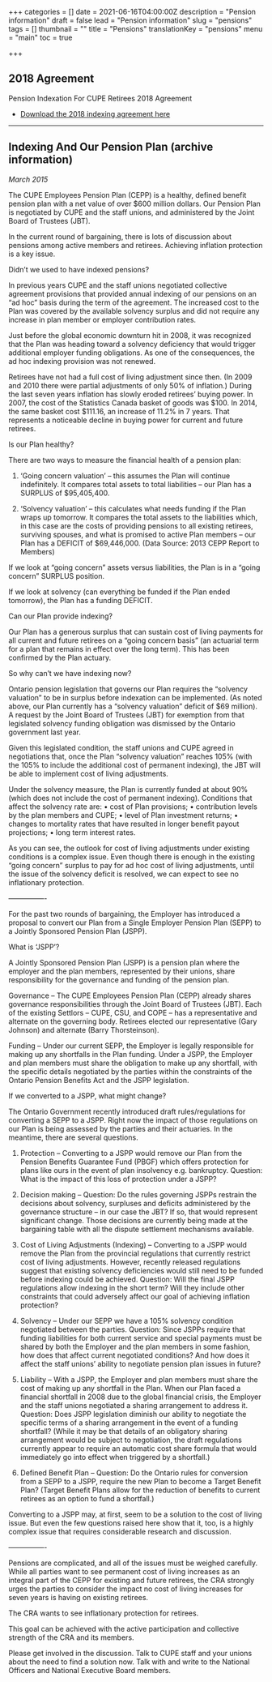 +++
categories = []
date = 2021-06-16T04:00:00Z
description = "Pension information"
draft = false
lead = "Pension information"
slug = "pensions"
tags = []
thumbnail = ""
title = "Pensions"
translationKey = "pensions"
menu = "main"
toc = true

+++

## 2018 Agreement

Pension Indexation For CUPE Retirees 2018 Agreement

- [Download the 2018 indexing agreement here](indexing-agreement-sep2018-eng.pdf)

-----

## Indexing And Our Pension Plan (archive information)

*March 2015*


The CUPE Employees Pension Plan (CEPP) is a healthy, defined benefit pension plan with a net value of over $600 million dollars. Our Pension Plan is negotiated by CUPE and the staff unions, and administered by the Joint Board of Trustees (JBT).

In the current round of bargaining, there is lots of discussion about pensions among active members and retirees. Achieving inflation protection is a key issue.

Didn’t we used to have indexed pensions?

In previous years CUPE and the staff unions negotiated collective agreement provisions that provided annual indexing of our pensions on an “ad hoc” basis during the term of the agreement. The increased cost to the Plan was covered by the available solvency surplus and did not require any increase in plan member or employer contribution rates.

Just before the global economic downturn hit in 2008, it was recognized that the Plan was heading toward a solvency deficiency that would trigger additional employer funding obligations. As one of the consequences, the ad hoc indexing provision was not renewed.

Retirees have not had a full cost of living adjustment since then. (In 2009 and 2010 there were partial adjustments of only 50% of inflation.) During the last seven years inflation has slowly eroded retirees’ buying power. In 2007, the cost of the Statistics Canada basket of goods was $100. In 2014, the same basket cost $111.16, an increase of 11.2% in 7 years. That represents a noticeable decline in buying power for current and future retirees.

Is our Plan healthy?

There are two ways to measure the financial health of a pension plan:

1) ‘Going concern valuation’ – this assumes the Plan will continue indefinitely. It compares total assets to total liabilities – our Plan has a SURPLUS of $95,405,400.

2) ‘Solvency valuation’ – this calculates what needs funding if the Plan wraps up tomorrow. It compares the total assets to the liabilities which, in this case are the costs of providing pensions to all existing retirees, surviving spouses, and what is promised to active Plan members – our Plan has a DEFICIT of $69,446,000.
(Data Source: 2013 CEPP Report to Members)

If we look at “going concern” assets versus liabilities, the Plan is in a “going concern” SURPLUS position.

If we look at solvency (can everything be funded if the Plan ended tomorrow), the Plan has a funding DEFICIT.

Can our Plan provide indexing?

Our Plan has a generous surplus that can sustain cost of living payments for all current and future retirees on a “going concern basis” (an actuarial term for a plan that remains in effect over the long term). This has been confirmed by the Plan actuary.

So why can’t we have indexing now?

Ontario pension legislation that governs our Plan requires the “solvency valuation” to be in surplus before indexation can be implemented. (As noted above, our Plan currently has a “solvency valuation” deficit of $69 million). A request by the Joint Board of Trustees (JBT) for exemption from that legislated solvency funding obligation was dismissed by the Ontario government last year.

Given this legislated condition, the staff unions and CUPE agreed in negotiations that, once the Plan “solvency valuation” reaches 105% (with the 105% to include the additional cost of permanent indexing), the JBT will be able to implement cost of living adjustments.

Under the solvency measure, the Plan is currently funded at about 90% (which does not include the cost of permanent indexing). Conditions that affect the solvency rate are:
• cost of Plan provisions;
• contribution levels by the plan members and CUPE;
• level of Plan investment returns;
• changes to mortality rates that have resulted in longer benefit payout projections;
• long term interest rates.

As you can see, the outlook for cost of living adjustments under existing conditions is a complex issue. Even though there is enough in the existing “going concern” surplus to pay for ad hoc cost of living adjustments, until the issue of the solvency deficit is resolved, we can expect to see no inflationary protection.

—————-

For the past two rounds of bargaining, the Employer has introduced a proposal to convert our Plan from a Single Employer Pension Plan (SEPP) to a Jointly Sponsored Pension Plan (JSPP).

What is ‘JSPP’?

A Jointly Sponsored Pension Plan (JSPP) is a pension plan where the employer and the plan members, represented by their unions, share responsibility for the governance and funding of the pension plan.

Governance – The CUPE Employees Pension Plan (CEPP) already shares governance responsibilities through the Joint Board of Trustees (JBT). Each of the existing Settlors – CUPE, CSU, and COPE – has a representative and alternate on the governing body. Retirees elected our representative (Gary Johnson) and alternate (Barry Thorsteinson).

Funding – Under our current SEPP, the Employer is legally responsible for making up any shortfalls in the Plan funding. Under a JSPP, the Employer and plan members must share the obligation to make up any shortfall, with the specific details negotiated by the parties within the constraints of the Ontario Pension Benefits Act and the JSPP legislation.

If we converted to a JSPP, what might change?

The Ontario Government recently introduced draft rules/regulations for converting a SEPP to a JSPP. Right now the impact of those regulations on our Plan is being assessed by the parties and their actuaries. In the meantime, there are several questions.

1) Protection – Converting to a JSPP would remove our Plan from the Pension Benefits Guarantee Fund (PBGF) which offers protection for plans like ours in the event of plan insolvency e.g. bankruptcy. Question: What is the impact of this loss of protection under a JSPP?

2) Decision making – Question: Do the rules governing JSPPs restrain the decisions about solvency, surpluses and deficits administered by the governance structure – in our case the JBT? If so, that would represent significant change. Those decisions are currently being made at the bargaining table with all the dispute settlement mechanisms available.

3) Cost of Living Adjustments (Indexing) – Converting to a JSPP would remove the Plan from the provincial regulations that currently restrict cost of living adjustments. However, recently released regulations suggest that existing solvency deficiencies would still need to be funded before indexing could be achieved. Question: Will the final JSPP regulations allow indexing in the short term? Will they include other constraints that could adversely affect our goal of achieving inflation protection?

4) Solvency – Under our SEPP we have a 105% solvency condition negotiated between the parties. Question: Since JSPPs require that funding liabilities for both current service and special payments must be shared by both the Employer and the plan members in some fashion, how does that affect current negotiated conditions? And how does it affect the staff unions’ ability to negotiate pension plan issues in future?

5) Liability – With a JSPP, the Employer and plan members must share the cost of making up any shortfall in the Plan. When our Plan faced a financial shortfall in 2008 due to the global financial crisis, the Employer and the staff unions negotiated a sharing arrangement to address it. Question: Does JSPP legislation diminish our ability to negotiate the specific terms of a sharing arrangement in the event of a funding shortfall? (While it may be that details of an obligatory sharing arrangement would be subject to negotiation, the draft regulations currently appear to require an automatic cost share formula that would immediately go into effect when triggered by a shortfall.)

6) Defined Benefit Plan – Question: Do the Ontario rules for conversion from a SEPP to a JSPP, require the new Plan to become a Target Benefit Plan? (Target Benefit Plans allow for the reduction of benefits to current retirees as an option to fund a shortfall.)

Converting to a JSPP may, at first, seem to be a solution to the cost of living issue. But even the few questions raised here show that it, too, is a highly complex issue that requires considerable research and discussion.

—————-

Pensions are complicated, and all of the issues must be weighed carefully. While all parties want to see permanent cost of living increases as an integral part of the CEPP for existing and future retirees, the CRA strongly urges the parties to consider the impact no cost of living increases for seven years is having on existing retirees.

The CRA wants to see inflationary protection for retirees.

This goal can be achieved with the active participation and collective strength of the CRA and its members.

Please get involved in the discussion. Talk to CUPE staff and your unions about the need to find a solution now. Talk with and write to the National Officers and National Executive Board members.
